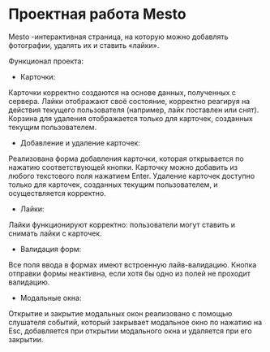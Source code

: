 # Проектная работа Mesto
Mesto -интерактивная страница, на которую можно добавлять фотографии, удалять их и ставить «лайки».

Функционал проекта:

- Карточки:

Карточки корректно создаются на основе данных, полученных с сервера.
Лайки отображают своё состояние, корректно реагируя на действия текущего пользователя (например, лайк поставлен или снят).
Корзина для удаления отображается только для карточек, созданных текущим пользователем.

- Добавление и удаление карточек:

Реализована форма добавления карточки, которая открывается по нажатию соответствующей кнопки.
Карточку можно добавить из любого текстового поля нажатием Enter.
Удаление карточек доступно только для карточек, созданных текущим пользователем, и осуществляется корректно.

- Лайки:

Лайки функционируют корректно: пользователи могут ставить и снимать лайки с карточек.

- Валидация форм:

Все поля ввода в формах имеют встроенную лайв-валидацию.
Кнопка отправки формы неактивна, если хотя бы одно из полей не проходит валидацию.

- Модальные окна:
  
Открытие и закрытие модальных окон реализовано с помощью слушателя событий, который закрывает модальное окно по нажатию на Esc, добавляется при открытии модального окна и удаляется при его закрытии.

